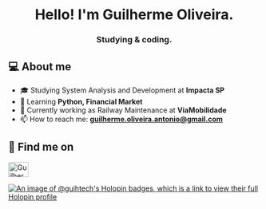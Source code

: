 <h1 align="center">Hello! I'm Guilherme Oliveira.</h1>
<h3 align="center">Studying & coding.</h3>

## 💻 About me

- 🎓 Studying System Analysis and Development at **Impacta SP**
- 🌱 Learning **Python, Financial Market**
- 💼 Currently working as Railway Maintenance at **ViaMobilidade**
- 📫 How to reach me: **guilherme.oliveira.antonio@gmail.com**


## 💬 Find me on
<p align="left">
<a href="https://www.linkedin.com/in/guitech/" target="blank"><img align="center" src="https://raw.githubusercontent.com/rahuldkjain/github-profile-readme-generator/master/src/images/icons/Social/linked-in-alt.svg" alt="Guilherme-Linkedin" height="30" width="40" /></a>

  [![An image of @guihtech's Holopin badges, which is a link to view their full Holopin profile](https://holopin.me/guihtech)](https://holopin.io/@guihtech)
</p>
